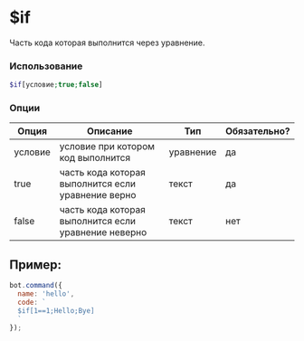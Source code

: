 # $if

Часть кода которая выполнится через уравнение.

### Использование
 
```php
$if[условие;true;false]
```

### Опции


| Опция | Описание | Тип | Обязательно? |
|--------|-------------|------|----------|
| условие | условие при котором код выполнится | уравнение | да |
| true | часть кода которая выполнится если уравнение верно | текст | да |
| false | часть кода которая выполнится если уравнение неверно | текст | нет |


## Пример:

```javascript
bot.command({
  name: 'hello',
  code: `
  $if[1==1;Hello;Bye]
  `
});
```

